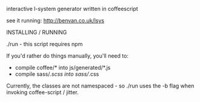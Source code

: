 interactive l-system generator written in coffeescript

see it running: http://benvan.co.uk/lsys

INSTALLING / RUNNING

./run - this script requires npm

If you'd rather do things manually, you'll need to:
 - compile coffee/* into js/generated/*.js
 - compile sass/*.scss into sass/*.css

Currently, the classes are not namespaced - so ./run uses the -b flag when invoking coffee-script / jitter.
